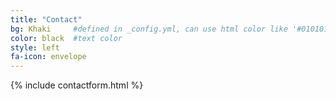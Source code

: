 ```yaml
---
title: "Contact"
bg: Khaki     #defined in _config.yml, can use html color like '#010101'
color: black  #text color
style: left
fa-icon: envelope
---
```


{% include contactform.html %}
